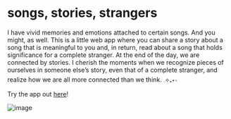 <!-- @format -->

# songs, stories, strangers

I have vivid memories and emotions attached to certain songs. And you might, as well. This is a little web app where you can share a story about a song that is meaningful to you and, in return, read about a song that holds significance for a complete stranger. At the end of the day, we are connected by stories. I cherish the moments when we recognize pieces of ourselves in someone else’s story, even that of a complete stranger, and realize how we are all more connected than we think. 𓈒⟡₊⋆∘

Try the app out [here](https://songs-stories-strangers.vercel.app/)!

![image](https://github.com/user-attachments/assets/b3821f7e-2e8e-4822-b02c-71992a0ecfbc)
